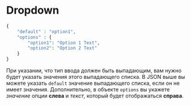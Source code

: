 # Dropdown

```php
{
    "default" : "option1",
    "options" : {
        "option1": "Option 1 Text",
        "option2": "Option 2 Text"
    }
}
```

При указании, что тип ввода должен быть выпадающим, вам нужно будет указать значения этого выпадающего списка. В JSON выше вы можете указать `default` значение выпадающего списка, если он не имеет значения. Дополнительно, в объекте `options` вы укажете _значение_ опции **слева** и _текст_, который будет отображаться **справа**.
